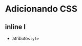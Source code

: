 # Adicionando CSS


## inline I
* atributo`style`

## <style>

 * tag html que irá conter o css

## <link>

* arquivo css externo

## @import

* arquivo css externo
